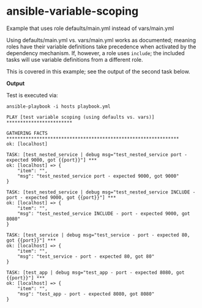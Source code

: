 ansible-variable-scoping
========================

Example that uses role defaults/main.yml instead of vars/main.yml


Using defaults/main.yml vs. vars/main.yml works as documented; meaning roles have their variable definitions take precedence when activated by the dependency mechanism.  If, however, a role uses `include`; the included tasks will use variable definitions from a different role.


This is covered in this example; see the output of the second task below.


**Output**

Test is executed via:

```
ansible-playbook -i hosts playbook.yml
```

```
PLAY [test variable scoping (using defaults vs. vars)] ************************ 

GATHERING FACTS *************************************************************** 
ok: [localhost]

TASK: [test_nested_service | debug msg="test_nested_service port - expected 9000, got {{port}}"] *** 
ok: [localhost] => {
    "item": "", 
    "msg": "test_nested_service port - expected 9000, got 9000"
}

TASK: [test_nested_service | debug msg="test_nested_service INCLUDE - port - expected 9000, got {{port}}"] *** 
ok: [localhost] => {
    "item": "", 
    "msg": "test_nested_service INCLUDE - port - expected 9000, got 8080"
}

TASK: [test_service | debug msg="test_service - port - expected 80, got {{port}}"] *** 
ok: [localhost] => {
    "item": "", 
    "msg": "test_service - port - expected 80, got 80"
}

TASK: [test_app | debug msg="test_app - port - expected 8080, got {{port}}"] *** 
ok: [localhost] => {
    "item": "", 
    "msg": "test_app - port - expected 8080, got 8080"
}
```